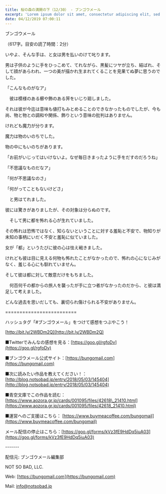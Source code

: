 ```yaml
---
title: 桜の森の満開の下（12/30） - ブンゴウメール
excerpt: 'Lorem ipsum dolor sit amet, consectetur adipiscing elit, sed do eiusmod tempor incididunt ut labore et dolore magna aliqua. Praesent elementum facilisis leo vel fringilla est ullamcorper eget. At imperdiet dui accumsan sit amet nulla facilisi morbi tempus.'
date: 04/12/2019 07:00:11
---
```


ブンゴウメール

（617字。目安の読了時間：2分）

いやよ、そんな手は、と女は男を払いのけて叱ります。

男は子供のように手をひっこめて、てれながら、黒髪にツヤが立ち、結ばれ、そして顔があらわれ、一つの美が描かれ生まれてくることを見果てぬ夢に思うのでした。

「こんなものがなア」

　彼は模様のある櫛や飾のある笄をいじり廻しました。

それは彼が今迄は意味も値打もみとめることのできなかったものでしたが、今も尚、物と物との調和や関係、飾りという意味の批判はありません。

けれども魔力が分ります。

魔力は物のいのちでした。

物の中にもいのちがあります。

「お前がいじってはいけないよ。なぜ毎日きまったように手をだすのだろうね」

「不思議なものだなア」

「何が不思議なのさ」

「何がってこともないけどさ」

　と男はてれました。

彼には驚きがありましたが、その対象は分らぬのです。

　そして男に都を怖れる心が生れていました。

その怖れは恐怖ではなく、知らないということに対する羞恥と不安で、物知りが未知の事柄にいだく不安と羞恥に似ていました。

女が「都」というたびに彼の心は怯え戦きました。

けれども彼は目に見える何物も怖れたことがなかったので、怖れの心になじみがなく、羞じる心にも馴れていません。

そして彼は都に対して敵意だけをもちました。

　何百何千の都からの旅人を襲ったが手に立つ者がなかったのだから、と彼は満足して考えました。

どんな過去を思いだしても、裏切られ傷けられる不安がありません。

\=========================

ハッシュタグ「#ブンゴウメール」をつけて感想をつぶやこう！　

[http://bit.ly/2WBDm2Q](http://bit.ly/2WBDm2Q)

■Twitterでみんなの感想を見る：[https://goo.gl/rgfoDv](https://goo.gl/rgfoDv)

■ブンゴウメール公式サイト：[https://bungomail.com](https://bungomail.com)

■次に読みたい作品を教えてください！：[http://blog.notsobad.jp/entry/2018/05/03/145404](http://blog.notsobad.jp/entry/2018/05/03/145404)

■青空文庫でこの作品を読む：[https://www.aozora.gr.jp/cards/001095/files/42618\_21410.html](https://www.aozora.gr.jp/cards/001095/files/42618_21410.html)

■運営へのご支援はこちら： [https://www.buymeacoffee.com/bungomail](https://www.buymeacoffee.com/bungomail)

メール配信の停止はこちら：[https://goo.gl/forms/kVz3fE9HdDq5iuA03](https://goo.gl/forms/kVz3fE9HdDq5iuA03)

\-------

配信元: ブンゴウメール編集部

NOT SO BAD, LLC.

Web: [https://bungomail.com](https://bungomail.com)

Mail: info@notsobad.jp